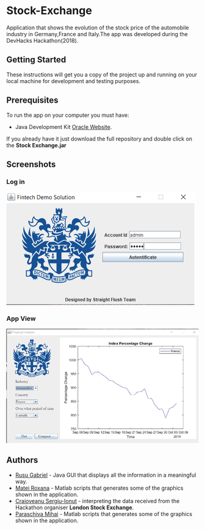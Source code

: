 # Stock-Exchange
  Application that shows the evolution of the stock price of the automobile industry in Germany,France and Italy.The app was developed during the DevHacks Hackathon(2018).
 
 ## Getting Started
 These instructions will get you a copy of the project up and running on your local machine for development and testing purposes.

## Prerequisites
To run the app on your computer you must have:
* Java Development Kit [Oracle Website](https://www.oracle.com/technetwork/java/javase/downloads/index.html).

If you already have it just download the full repository and double click on the **Stock Exchange.jar**
 
 ## Screenshots
 ### Log in
 ![login](https://github.com/RusuGabriel/Stock-Exchange/blob/master/Resources/login.png)
 ### App View
 ![appView](https://github.com/RusuGabriel/Stock-Exchange/blob/master/Resources/appView.png)

## Authors
* [Rusu Gabriel](https://github.com/RusuGabriel) - Java GUI that displays all the information in a meaningful way. 
* [Matei Roxana](https://github.com/Mrrrazzz) - Matlab scripts that generates some of the graphics shown in the application.
* [Craioveanu Sergiu-Ionut](https://github.com/the-sergiu) - interpreting the data received from the Hackathon organiser **London Stock Exchange**.
* [Paraschiva Mihai](https://github.com/ParaschivaMihai) - Matlab scripts that generates some of the graphics shown in the application.
